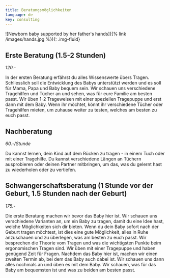 ```yaml
---
title: Beratungsmöglichkeiten
language: de
key: consulting
---
```

![Newborn baby supported by her father's hands]({% link /images/hands.jpg %}){: .img-fluid}

## Erste Beratung (1.5-2 Stunden)

*120.-*

In der ersten Beratung erfährst du alles Wissenswerte übers Tragen. Schliesslich soll die Entwicklung des Babys unterstützt werden und es soll für Mama, Papa und Baby bequem sein. Wir schauen uns verschiedene Tragehilfen und Tücher an und sehen, was für eure Familie am besten passt. Wir üben 1-2 Trageweisen mit einer speziellen Tragepuppe und erst dann mit dem Baby. Wenn ihr möchtet, könnt ihr verschiedene Tücher oder Tragehilfen mieten,  um zuhause weiter zu testen, welches am besten zu euch passt.

## Nachberatung

*60.-/Stunde*

Du kannst lernen, dein Kind auf dem Rücken zu tragen - in einem Tuch oder mit einer Tragehilfe. Du kannst verschiedene Längen an Tüchern ausprobieren oder deinen Partner mitbringen, um das, was du gelernt hast zu wiederholen oder zu vertiefen. 

## Schwangerschaftsberatung (1 Stunde vor der Geburt, 1.5 Stunden nach der Geburt)

*175.-*

Die erste Beratung machen wir bevor das Baby hier ist. Wir schauen uns verschiedene Varianten an, um ein Baby zu tragen, damit du eine Idee hast, welche Möglichkeiten sich dir bieten. Wenn du dein Baby sofort nach der Geburt tragen möchtest, ist dies eine gute Möglichkeit, alles in Ruhe anzuschauen und zu überlegen, was am besten zu euch passt. 
Wir besprechen die Theorie vom Tragen und was die wichtigsten Punkte beim ergonomischen Tragen sind. Wir üben mit einer Tragepuppe und haben genügend Zeit für Fragen. Nachdem das Baby hier ist, machen wir einen zweiten Termin ab, bei dem das Baby auch dabei ist. Wir schauen uns dann alles nochmals an und üben es mit dem Baby. Wir schauen, was für das Baby am bequemsten ist und was zu beiden am besten passt.


